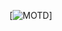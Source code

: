 [![MOTD](https://cdn.discordapp.com/attachments/573916386984853506/1140861445253365790/MOTD.png)]
<a id="wat">
